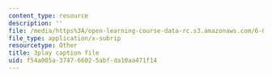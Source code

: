 ```yaml
---
content_type: resource
description: ''
file: /media/https%3A/open-learning-course-data-rc.s3.amazonaws.com/6-001-structure-and-interpretation-of-computer-programs-spring-2005/f54a005a374766025abfda10aa471f14_rCqMiPk1BJE.srt
file_type: application/x-subrip
resourcetype: Other
title: 3play caption file
uid: f54a005a-3747-6602-5abf-da10aa471f14
---
```


